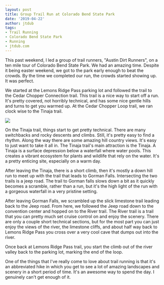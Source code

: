 ```yaml
---
layout: post
title: Group Trail Run at Colorado Bend State Park
date: '2019-04-22'
author: jtdub
tags:
- Trail Running
- Colorado Bend State Park
- Running
- jtdub.com
---
```


This past weekend, I led a group of trail runners, "Austin Dirt Runners", on a ten mile tour of Colorado Bend State Park. We had an amazing time. Despite it being easter weekend, we got to the park early enough to beat the crowds. By the time we completed our run, the crowds started showing up. It was perfect.

We started at the Lemons Ridge Pass parking lot and followed the trail to the Cedar Chopper Connection trail. This trail is a nice way to start off a run. It's pretty covered, not horribly technical, and has some nice gentle hills and turns to get you warmed up. At the Cedar Chopper Loop trail, we ran clock wise to the Tinaja trail.

<img src="https://imagedelivery.net/KfNXtSV3XH0tLyWKv3PbRw/c8f15d1d-1376-44c2-714f-c9703da3bc00/public">

On the Tinaja trail, things start to get pretty technical. There are many switchbacks and rocky descents and climbs. Still, it's pretty easy to find a rhythm. Along the way there are some amazing hill country views. It's easy to just want to take it all in. The Tinaja trail's main attraction is the Tinaja. A Tinaja is a surface depression below a waterfall where water pools. This creates a vibrant ecosystem for plants and wildlife that rely on the water. It's a pretty enticing site, especially on a warm day.

After leaving the Tinaja, there is a short climb, then it's mostly a down hill run to meet up with the trail that leads to Gorman Falls. Intersecting the two trails is a jeep road. The trail to Gorman falls slows down a bit as it quickly becomes a scramble, rather than a run, but it's the high light of the run with a gorgeous waterfall in a very pristine setting.

After leaving Gorman Falls, we scrambled up the slick limestone trail leading back to the Jeep road. From here, we followed the Jeep road down to the convention center and hopped on to the River trail. The River trail is a trail that you can pretty much set cruise control on and enjoy the scenery. There are only a couple short technical sections, but for the most part you can just enjoy the views of the river, the limestone cliffs, and about half way back to Lemons Ridge Pass you cross over a very cool cave that dumps out into the river.

Once back at Lemons Ridge Pass trail, you start the climb out of the river valley back to the parking lot, marking the end of the loop.

One of the things that I've really come to love about trail running is that it's an abbreviated hike in which you get to see a lot of amazing landscapes and scenery in a short period of time. It's an awesome way to spend the day. I genuinely can't get enough of it.
